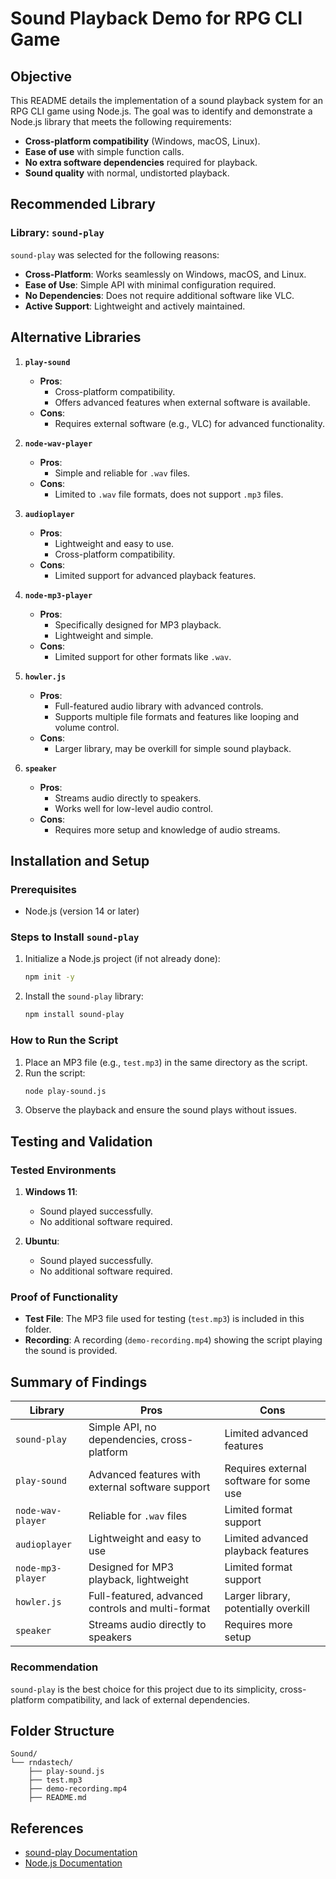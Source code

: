 # Sound Playback Demo for RPG CLI Game

## Objective
This README details the implementation of a sound playback system for an RPG CLI game using Node.js. The goal was to identify and demonstrate a Node.js library that meets the following requirements:

- **Cross-platform compatibility** (Windows, macOS, Linux).
- **Ease of use** with simple function calls.
- **No extra software dependencies** required for playback.
- **Sound quality** with normal, undistorted playback.

## Recommended Library
### Library: `sound-play`

`sound-play` was selected for the following reasons:
- **Cross-Platform**: Works seamlessly on Windows, macOS, and Linux.
- **Ease of Use**: Simple API with minimal configuration required.
- **No Dependencies**: Does not require additional software like VLC.
- **Active Support**: Lightweight and actively maintained.

## Alternative Libraries

1. **`play-sound`**
   - **Pros**:
     - Cross-platform compatibility.
     - Offers advanced features when external software is available.
   - **Cons**:
     - Requires external software (e.g., VLC) for advanced functionality.

2. **`node-wav-player`**
   - **Pros**:
     - Simple and reliable for `.wav` files.
   - **Cons**:
     - Limited to `.wav` file formats, does not support `.mp3` files.

3. **`audioplayer`**
   - **Pros**:
     - Lightweight and easy to use.
     - Cross-platform compatibility.
   - **Cons**:
     - Limited support for advanced playback features.

4. **`node-mp3-player`**
   - **Pros**:
     - Specifically designed for MP3 playback.
     - Lightweight and simple.
   - **Cons**:
     - Limited support for other formats like `.wav`.

5. **`howler.js`**
   - **Pros**:
     - Full-featured audio library with advanced controls.
     - Supports multiple file formats and features like looping and volume control.
   - **Cons**:
     - Larger library, may be overkill for simple sound playback.

6. **`speaker`**
   - **Pros**:
     - Streams audio directly to speakers.
     - Works well for low-level audio control.
   - **Cons**:
     - Requires more setup and knowledge of audio streams.

## Installation and Setup

### Prerequisites
- Node.js (version 14 or later)

### Steps to Install `sound-play`
1. Initialize a Node.js project (if not already done):
   ```bash
   npm init -y
   ```

2. Install the `sound-play` library:
   ```bash
   npm install sound-play
   ```

### How to Run the Script
1. Place an MP3 file (e.g., `test.mp3`) in the same directory as the script.
2. Run the script:
   ```bash
   node play-sound.js
   ```
3. Observe the playback and ensure the sound plays without issues.

## Testing and Validation

### Tested Environments
1. **Windows 11**:
   - Sound played successfully.
   - No additional software required.

2. **Ubuntu**:
   - Sound played successfully.
   - No additional software required.

### Proof of Functionality
- **Test File**: The MP3 file used for testing (`test.mp3`) is included in this folder.
- **Recording**: A recording (`demo-recording.mp4`) showing the script playing the sound is provided.

## Summary of Findings

| Library          | Pros                                                 | Cons                                    |
|------------------|-----------------------------------------------------|-----------------------------------------|
| `sound-play`     | Simple API, no dependencies, cross-platform         | Limited advanced features               |
| `play-sound`     | Advanced features with external software support    | Requires external software for some use |
| `node-wav-player`| Reliable for `.wav` files                           | Limited format support                  |
| `audioplayer`    | Lightweight and easy to use                         | Limited advanced playback features      |
| `node-mp3-player`| Designed for MP3 playback, lightweight              | Limited format support                  |
| `howler.js`      | Full-featured, advanced controls and multi-format   | Larger library, potentially overkill    |
| `speaker`        | Streams audio directly to speakers                  | Requires more setup                     |

### Recommendation
`sound-play` is the best choice for this project due to its simplicity, cross-platform compatibility, and lack of external dependencies.

## Folder Structure
```
Sound/
└── rndastech/
    ├── play-sound.js
    ├── test.mp3
    ├── demo-recording.mp4
    ├── README.md
```

## References
- [sound-play Documentation](https://www.npmjs.com/package/sound-play)
- [Node.js Documentation](https://nodejs.org/)
